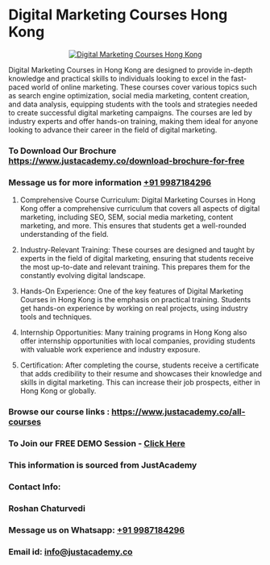 # Digital Marketing Courses Hong Kong

<p align="center">
  <a href="https://justacademy.co/course-detail/digital-marketing">
    <img src="https://justacademy.co/storage2/course_image/1676636720_course_image.webp" alt="Digital Marketing Courses Hong Kong">
  </a>
</p>

Digital Marketing Courses in Hong Kong are designed to provide in-depth knowledge and practical skills to individuals looking to excel in the fast-paced world of online marketing. These courses cover various topics such as search engine optimization, social media marketing, content creation, and data analysis, equipping students with the tools and strategies needed to create successful digital marketing campaigns. The courses are led by industry experts and offer hands-on training, making them ideal for anyone looking to advance their career in the field of digital marketing.
### To Download Our Brochure https://www.justacademy.co/download-brochure-for-free
### Message us for more information [+91 9987184296](https://api.whatsapp.com/send?phone=919987184296)
1) Comprehensive Course Curriculum: Digital Marketing Courses in Hong Kong offer a comprehensive curriculum that covers all aspects of digital marketing, including SEO, SEM, social media marketing, content marketing, and more. This ensures that students get a well-rounded understanding of the field.

2) Industry-Relevant Training: These courses are designed and taught by experts in the field of digital marketing, ensuring that students receive the most up-to-date and relevant training. This prepares them for the constantly evolving digital landscape.

3) Hands-On Experience: One of the key features of Digital Marketing Courses in Hong Kong is the emphasis on practical training. Students get hands-on experience by working on real projects, using industry tools and techniques.

4) Internship Opportunities: Many training programs in Hong Kong also offer internship opportunities with local companies, providing students with valuable work experience and industry exposure.

5) Certification: After completing the course, students receive a certificate that adds credibility to their resume and showcases their knowledge and skills in digital marketing. This can increase their job prospects, either in Hong Kong or globally.

### Browse our course links : https://www.justacademy.co/all-courses 
### To Join our FREE DEMO Session - [Click Here](https://www.justacademy.co/register-for-course-demo)


### This information is sourced from JustAcademy
### Contact Info:
### Roshan Chaturvedi
### Message us on Whatsapp: [+91 9987184296](https://api.whatsapp.com/send?phone=919987184296)
### Email id: [info@justacademy.co](mailto:info@justacademy.co)
                    